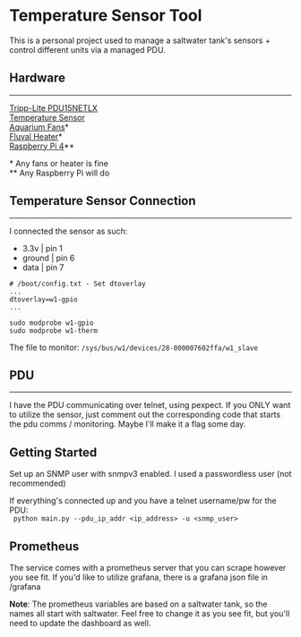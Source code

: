 # Temperature Sensor Tool

This is a personal project used to manage a saltwater tank's sensors + control different units via a managed PDU.

## Hardware
---

[Tripp-Lite PDU15NETLX](https://www.amazon.com/dp/B07CXBJ5MX?psc=1&ref=ppx_yo2ov_dt_b_product_details)  
[Temperature Sensor](https://www.amazon.com/dp/B087JQ6MCP?psc=1&ref=ppx_yo2ov_dt_b_product_details)  
[Aquarium Fans](https://www.amazon.com/dp/B085LM313D?psc=1&ref=ppx_yo2ov_dt_b_product_details)*  
[Fluval Heater](https://www.amazon.com/Fluval-Submersible-Glass-Aquarium-Heater/dp/B0027VMPXA/ref=sr_1_4?crid=3VIDA1WXOLMZT&keywords=fluval+heater&qid=1666112001&qu=eyJxc2MiOiIzLjkzIiwicXNhIjoiMy4zMCIsInFzcCI6IjIuOTUifQ%3D%3D&s=pet-supplies&sprefix=fluval+heate%2Cpets%2C149&sr=1-4)*  
[Raspberry Pi 4](https://www.amazon.com/Raspberry-Model-2019-Quad-Bluetooth/dp/B07TC2BK1X/ref=sr_1_3?keywords=raspberry+pi+4&qid=1666112024&qu=eyJxc2MiOiI2LjIxIiwicXNhIjoiNi4xNSIsInFzcCI6IjUuNTEifQ%3D%3D&sr=8-3&ufe=app_do%3Aamzn1.fos.18ed3cb5-28d5-4975-8bc7-93deae8f9840)**

\* Any fans or heater is fine  
\*\* Any Raspberry Pi will do

## Temperature Sensor Connection
---

I connected the sensor as such:
- 3.3v | pin 1
- ground | pin 6
- data | pin 7


```
# /boot/config.txt - Set dtoverlay
...
dtoverlay=w1-gpio
...
```

```
sudo modprobe w1-gpio
sudo modprobe w1-therm
```

The file to monitor: ```/sys/bus/w1/devices/28-000007602ffa/w1_slave```

## PDU
---
I have the PDU communicating over telnet, using pexpect. If you ONLY want to utilize the sensor, just comment out the corresponding code that starts the pdu comms / monitoring. Maybe I'll make it a flag some day.


## Getting Started

Set up an SNMP user with snmpv3 enabled. I used a passwordless user (not recommended)

If everything's connected up and you have a telnet username/pw for the PDU:  
``` python main.py --pdu_ip_addr <ip_address> -u <snmp_user>```


## Prometheus

The service comes with a prometheus server that you can scrape however you see fit.
If you'd like to utilize grafana, there is a grafana json file in /grafana

**Note**: The prometheus variables are based on a saltwater tank, so the names all start with saltwater. Feel free to change it as you see fit, but you'll need to update the dashboard as well.